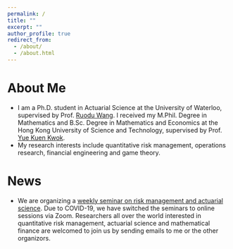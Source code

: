 ```yaml
---
permalink: /
title: ""
excerpt: ""
author_profile: true
redirect_from: 
  - /about/
  - /about.html
---
```


# About Me
* I am a Ph.D. student in Actuarial Science at the University of Waterloo, supervised by Prof. [Ruodu Wang](http://sas.uwaterloo.ca/~wang/). I received my M.Phil. Degree in Mathematics and B.Sc. Degree in Mathematics and Economics at the Hong Kong University of Science and Technology, supervised by Prof. [Yue Kuen Kwok](https://www.math.ust.hk/~maykwok/).
* My research interests include quantitative risk management, operations research, financial engineering and game theory.

# News
* We are organizing a [weekly seminar on risk management and actuarial science](https://yang-liu16.github.io/seminar/). Due to COVID-19, we have switched the seminars to online sessions via Zoom. Researchers all over the world interested in quantitative risk management, actuarial science and mathematical finance are welcomed to join us by sending emails to me or the other organizors.
